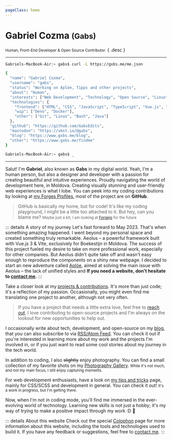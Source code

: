 ```yaml
---
pageClass: home
---
```


# Gabriel Cozma <small>(Gabs)</small>

<small>Human, Front-End Developer & Open Source Contributor.</small> { .desc }

---

<Crt>

```bash
Gabriels-MacBook-Air:~ gabs$ curl -L https://gxbs.me/me.json

{
  "name": "Gabriel Cozma",
  "username": "gabs",
  "status": "Working on Aplóe, Tipps and other projects",
  "about": "Human",
  "interests": ["Web Development", "Technology", "Open Source", "Linux", "History"],
  "technologies": {
    "frontend": ["HTML", "CSS", "JavaScript", "TypeScript", "Vue.js", "Nuxt.js", "Vite", "React", "Next.js", "Tailwind CSS", "Sass", "Node.js"],
    "wip": ["Deno", "Docker"],
    "other": ["Git", "Linux", "Bash", "Java"]
  },
  "github": "https://github.com/GabsEdits",
  "mastodon": "https://vmst.io/@gabs",
  "blog": "https://www.gxbs.me/blog",
  "other": "https://www.gxbs.me/findme"
}

Gabriels-MacBook-Air:~ gabs$ _
```

</Crt>

---

Salut! I'm **Gabriel**, also known as **Gabs** in my digital world. Yeah, I'm a human person, but also a designer and developer with a passion for creating beautiful and intuitive experiences. Proudly navigating the world of development here, in Moldova. Creating visually stunning and user-friendly web experiences is what I lobe. You can peek into my coding contributions by looking at [my Forges Profiles](/findme#contributions), most of the project are on **GitHub**.

> GitHub is basically my home, but for code! It's like my coding playground, I might be a little too attached to it. But hey, can you blame me? <small>Maybe just a bit, I am looking at [Forgejo](https://forgejo.org/) for the future</small>

::: details A story of my journey
Let's fast forward to May 2023. That's when something amazing happened. I went beyond my personal space and created something truly remarkable. Aeolus – a powerful framework built with Vue.js 3 & Vite, exclusively for Boekestijn in Moldova. The success of this project fueled my desire to take on more professional work, especially for other companies. But Aeolus didn't quite take off and wasn't easy enough to reproduce the components on a shiny new webpage. I decided to start an new adventure called [Aplóe](https://aploe.gxbs.me), aimed at solving the main issue with Aeolus – the lack of unified styles and **If you need a website, don't hesitate to [contact me](/findme).**
:::

Take a closer look at my [projects & contributions](/projects). It's more than just code; it's a reflection of my passion. Occasionally, you might even find me translating one project to another, although not very often.

> If you have a project that needs a little extra love, feel free to [reach out](/findme). I love contributing to open-source projects and I'm always on the lookout for new opportunities to help out.

I occasionally write about tech, development, and open-source on my [blog](/blog/), that you can also subscribe to via [RSS/Atom Feed](/atom.xml). You can check it out if you're interested in learning more about my work and the projects I'm involved in, or if you just want to read some cool stories about my journey in the tech world.

In addition to coding, I also ~~slightly~~ enjoy photography. You can find a small collection of my favorite shots on my [Photography Gallery](https://photo.gxbs.me). <small>While it's not much, and not my main focus, I still enjoy capturing moments.</small>

For web development enthusiasts, have a look on [my tips and tricks](https://tips.gxbs.me) page, mainly for CSS/SCSS and development in general. You can check it out! <small>It's a work in progress, but I'm getting there.</small>

Now, when I'm not in coding mode, you'll find me immersed in the ever-evolving world of technology. Learning new skills is not just a hobby; it's my way of trying to make a positive impact through my work \:D :rocket:

::: details About this website
Check out the special [Colophon](/colophon) page for more information about this website, including the tools and technologies used to build it. If you have any feedback or suggestions, feel free to [contact me](/findme).
:::

<script setup>
import Crt from './.vitepress/theme/Crt.vue';
</script>
